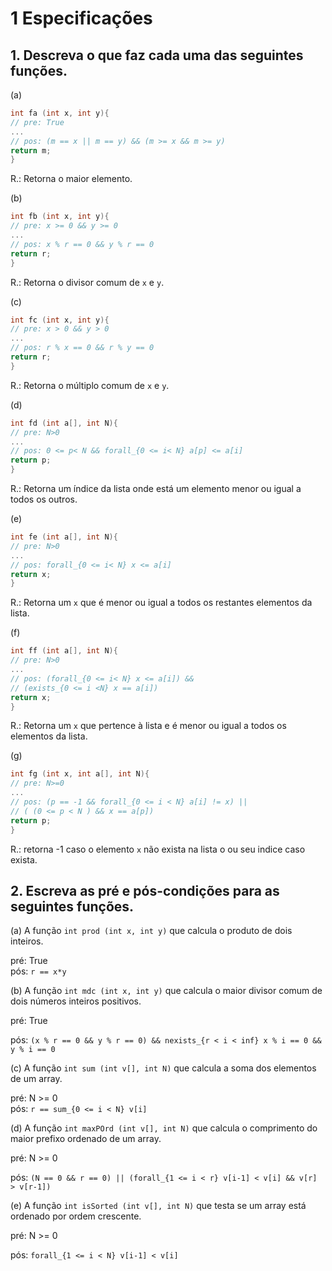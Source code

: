 # 1 Especificações

## 1. Descreva o que faz cada uma das seguintes funções.

(a) 
```c
int fa (int x, int y){
// pre: True
...
// pos: (m == x || m == y) && (m >= x && m >= y)
return m;
}
```
R.: Retorna o maior elemento.

(b) 
```c
int fb (int x, int y){
// pre: x >= 0 && y >= 0
...
// pos: x % r == 0 && y % r == 0
return r;
}
``` 
R.: Retorna o divisor comum de `x` e `y`.

(c) 
```c
int fc (int x, int y){
// pre: x > 0 && y > 0
...
// pos: r % x == 0 && r % y == 0
return r;
}
```
R.: Retorna o múltiplo comum de `x` e `y`.
 
(d) 
```c 
int fd (int a[], int N){
// pre: N>0
...
// pos: 0 <= p< N && forall_{0 <= i< N} a[p] <= a[i]
return p;
}
```
R.: Retorna um índice da lista onde está um elemento menor ou igual a todos os outros.  

(e) 
```c 
int fe (int a[], int N){
// pre: N>0
...
// pos: forall_{0 <= i< N} x <= a[i]
return x;
}
```
R.: Retorna um `x` que é menor ou igual a todos os restantes elementos da lista.

(f)
```c 
int ff (int a[], int N){
// pre: N>0
...
// pos: (forall_{0 <= i< N} x <= a[i]) &&
// (exists_{0 <= i <N} x == a[i])
return x;
}
```
R.: Retorna um `x` que pertence à lista e é menor ou igual a todos os elementos da lista.

(g) 
```c
int fg (int x, int a[], int N){
// pre: N>=0
...
// pos: (p == -1 && forall_{0 <= i < N} a[i] != x) ||
// ( (0 <= p < N ) && x == a[p])
return p;
}
```
R.: retorna -1 caso o elemento `x` não exista na lista o ou seu indice caso exista.

## 2. Escreva as pré e pós-condições para as seguintes funções.

(a) A função `int prod (int x, int y)` que calcula o produto de dois inteiros.

pré: True  
pós: `r == x*y` 

(b) A função `int mdc (int x, int y)` que calcula o maior divisor comum de dois
números inteiros positivos.

pré: True

pós: `(x % r == 0 && y % r == 0) && nexists_{r < i < inf} x % i == 0 && y % i == 0`  

(c) A função `int sum (int v[], int N)` que calcula a soma dos elementos de um
array.

pré: N >= 0  
pós: `r == sum_{0 <= i < N} v[i]` 

(d) A função `int maxPOrd (int v[], int N)` que calcula o comprimento do maior
prefixo ordenado de um array.

pré: N >= 0

pós: `(N == 0 && r == 0) || (forall_{1 <= i < r} v[i-1] < v[i] && v[r] > v[r-1])`  

(e) A função `int isSorted (int v[], int N)` que testa se um array está ordenado
por ordem crescente.

pré: N >= 0

pós: `forall_{1 <= i < N} v[i-1] < v[i]` 
